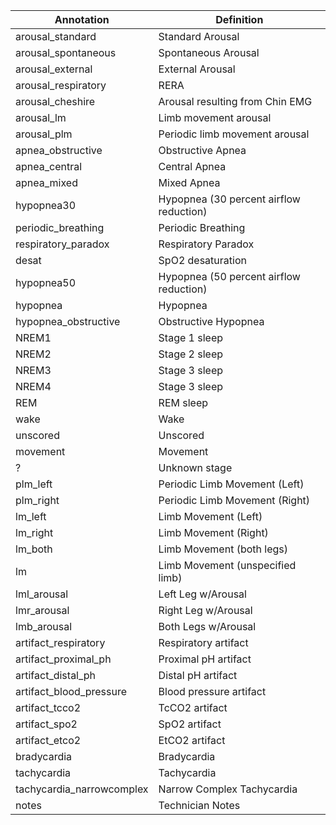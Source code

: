 | Annotation                 | Definition                              |
| -------------------------- | --------------------------------------- |
| arousal\_standard          | Standard Arousal                        |
| arousal\_spontaneous       | Spontaneous Arousal                     |
| arousal\_external          | External Arousal                        |
| arousal\_respiratory       | RERA                                    |
| arousal\_cheshire          | Arousal resulting from Chin EMG         |
| arousal\_lm                | Limb movement arousal                   |
| arousal\_plm               | Periodic limb movement arousal          |
| apnea\_obstructive         | Obstructive Apnea                       |
| apnea\_central             | Central Apnea                           |
| apnea\_mixed               | Mixed Apnea                             |
| hypopnea30                 | Hypopnea (30 percent airflow reduction) |
| periodic\_breathing        | Periodic Breathing                      |
| respiratory\_paradox       | Respiratory Paradox                     |
| desat                      | SpO2 desaturation                       |
| hypopnea50                 | Hypopnea (50 percent airflow reduction) |
| hypopnea                   | Hypopnea                                |
| hypopnea\_obstructive      | Obstructive Hypopnea                    |
| NREM1                      | Stage 1 sleep                           |
| NREM2                      | Stage 2 sleep                           |
| NREM3                      | Stage 3 sleep                           |
| NREM4                      | Stage 3 sleep                           |
| REM                        | REM sleep                               |
| wake                       | Wake                                    |
| unscored                   | Unscored                                |
| movement                   | Movement                                |
| ?                          | Unknown stage                           |
| plm\_left                  | Periodic Limb Movement (Left)           |
| plm\_right                 | Periodic Limb Movement (Right)          |
| lm\_left                   | Limb Movement (Left)                    |
| lm\_right                  | Limb Movement (Right)                   |
| lm\_both                   | Limb Movement (both legs)               |
| lm                         | Limb Movement (unspecified limb)        |
| lml\_arousal               | Left Leg w/Arousal                      |
| lmr\_arousal               | Right Leg w/Arousal                     |
| lmb\_arousal               | Both Legs w/Arousal                     |
| artifact\_respiratory      | Respiratory artifact                    |
| artifact\_proximal\_ph     | Proximal pH artifact                    |
| artifact\_distal\_ph       | Distal pH artifact                      |
| artifact\_blood\_pressure  | Blood pressure artifact                 |
| artifact\_tcco2            | TcCO2 artifact                          |
| artifact\_spo2             | SpO2 artifact                           |
| artifact\_etco2            | EtCO2 artifact                          |
| bradycardia                | Bradycardia                             |
| tachycardia                | Tachycardia                             |
| tachycardia\_narrowcomplex | Narrow Complex Tachycardia              |
| notes                      | Technician Notes                        |
